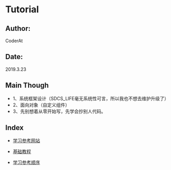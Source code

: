 ﻿# Tutorial

## Author:
CoderAt

## Date:
2019.3.23

## Main Though
- 1、系统框架设计（SDCS_LIFE毫无系统性可言，所以我也不想去维护升级了）
- 2、面向对象（自定义组件）
- 3、先别想着从零开始写，先学会抄别人代码。

## Index
- [学习参考网站][1]

- [基础教程][2]

- [学习参考顺序][3]


  [1]: https://github.com/CoderAT13/SDCS_LIFE/blob/master/Tutorials/doc/Docs.md
  [2]: https://github.com/CoderAT13/SDCS_LIFE/blob/master/Tutorials/doc/Basic.md
  [3]: https://github.com/CoderAT13/SDCS_LIFE/blob/master/Tutorials/doc/Order.md
  
